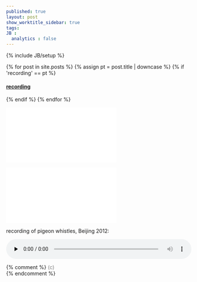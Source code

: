 ```yaml
---
published: true
layout: post
show_worktitle_sidebar: true
tags:
JB :
  analytics : false
---
```


{% include JB/setup %}


{% for post in site.posts %}
	{% assign pt = post.title | downcase %}
	{% if 'recording' == pt %}
<h4><a href="{{ BASE_PATH }}{{ post.url }}">recording</a></h4>
	{% endif %}
{% endfor %}

<p>

<embed src="{{ site.url }}/images/IFP_proposal.pdf" type="application/pdf" /><br />
<p></p>
<embed src="{{ site.url }}/images/IFP_Portfolio_EN_small.pdf" type="application/pdf" /><br />


recording of pigeon whistles, Beijing 2012:<br />
<p></p>
<audio controls style="width: 100%" preload="none">
  <source src="{{ site.url }}/images/pigeon_whistles.mp3" type="audio/mpeg">
</audio>

</p>









{% comment %}
<font color="grey">(c)<br /></font>
{% endcomment %}

